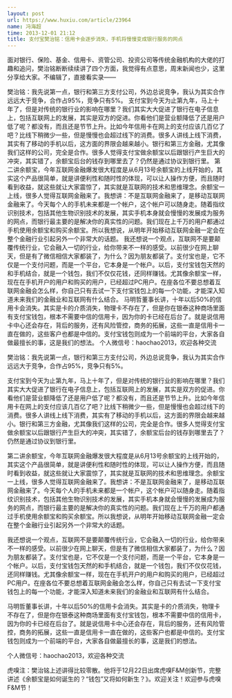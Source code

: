 ```yaml
---
layout: post
url: https://www.huxiu.com/article/23964
name: 冯海超
time: 2013-12-01 21:12
title: 支付宝樊治铭：信用卡会逐步消失，手机将慢慢变成银行服务的网点
---
```

面对银行、保险、基金、信用卡、资管公司、投资公司等传统金融机构的大佬的打趣和追问，樊治铭断断续续讲了四个方面，我觉得有点意思，周末新闻也少，这里分享给大家。不编辑了，直接看实录——

樊治铭：我先说第一点，银行和第三方支付公司，外边总说竞争，我认为其实合作远远大于竞争，合作占95%，竞争只有5%。 支付宝到今天为止第九年，马上十年了，但是对传统的银行业的影响在哪里？我们其实大大促进了银行在电子信息上，包括互联网上的发展，其实是双方的促进。你看他们是营业额降低了还是用户低了呢？都没有，而且还是节节上升。比如今年信用卡在网上的支付应该几百亿了吧？比线下稍微少一些，但是慢慢也会超过线下的消费。很多人讲线上线下消费，其实有了移动的手机以后，这方面的界限会越来越小。银行和第三方金融，尤其像我们这样的公司，完全是合作。很多人觉得支付宝做余额宝以后跟银行产生巨大的冲突，其实错了，余额宝后台的钱存到哪里去了？仍然是通过协议到银行里。 第二讲余额宝，今年互联网金融爆发很大程度是从6月13号余额宝的上线开始的，其实这个产品很简单，就是讲便利性和随时性的体现，可以让人操作方便，而且随时看到收益，就这些就让大家震惊了，其实就是互联网的技术和思维理念。余额宝一上线，很多人觉得互联网金融来了。我想讲：不是互联网金融来了，是移动互联网金融来了。今天每个人的手机未来都是一个帐户，这个帐户可以随身走。随着指纹识别技术，包括其他生物识别技术的发展，其实手机本身就会慢慢的发展成为服务的网点，而银行最主要的是解决你的真实性的问题。我们现在上千万的用户都通过手机使用余额宝和购买余额宝。所以我想说，从明年开始移动互联网金融一定会在整个金融行业引起另外一个非常大的话题。 我还想说一个观点，互联网不是要颠覆传统行业，它会融入一切的行业，给你带来不一样的感受。以前很少在网上聊天，但是有了微信相信大家都装了，为什么？因为朋友都装了。支付宝也是，它不仅是一个支付问题，而是一个平台，它本身是一个帐户。以后，支付宝钱包天然的和手机结合，就是一个钱包，我们不仅仅花钱，还同样赚钱。尤其像余额宝一样，现在在手机开户的用户和购买的用户，已经超过PC用户。在座各位不要总想着互联网金融会怎么样，你自己只有去试一下支付宝钱包上的每一个功能，才能深入知道未来我们的金融业和互联网有什么结合。 马明哲董事长讲，十年以后50%的信用卡会消失。其实是卡的介质消失，物理卡不存在了，但是你在银泰这种商场里面有支付宝钱包，根本不需要中信的信用卡，因为你的卡已经在后台了。就是说信用卡中心还会存在，背后的服务，还有风险管控，商务的拓展，这些一直是信用卡一直在做的，这些客户也都是中信的。支付宝钱包则成为一个前端的平台，大家各自做最擅长的事，这是我们的想法。 个人微信号：haochao2013，欢迎各种交流

樊治铭：我先说第一点，银行和第三方支付公司，外边总说竞争，我认为其实合作远远大于竞争，合作占95%，竞争只有5%。

支付宝到今天为止第九年，马上十年了，但是对传统的银行业的影响在哪里？我们其实大大促进了银行在电子信息上，包括互联网上的发展，其实是双方的促进。你看他们是营业额降低了还是用户低了呢？都没有，而且还是节节上升。比如今年信用卡在网上的支付应该几百亿了吧？比线下稍微少一些，但是慢慢也会超过线下的消费。很多人讲线上线下消费，其实有了移动的手机以后，这方面的界限会越来越小。银行和第三方金融，尤其像我们这样的公司，完全是合作。很多人觉得支付宝做余额宝以后跟银行产生巨大的冲突，其实错了，余额宝后台的钱存到哪里去了？仍然是通过协议到银行里。

第二讲余额宝，今年互联网金融爆发很大程度是从6月13号余额宝的上线开始的，其实这个产品很简单，就是讲便利性和随时性的体现，可以让人操作方便，而且随时看到收益，就这些就让大家震惊了，其实就是互联网的技术和思维理念。余额宝一上线，很多人觉得互联网金融来了。我想讲：不是互联网金融来了，是移动互联网金融来了。今天每个人的手机未来都是一个帐户，这个帐户可以随身走。随着指纹识别技术，包括其他生物识别技术的发展，其实手机本身就会慢慢的发展成为服务的网点，而银行最主要的是解决你的真实性的问题。我们现在上千万的用户都通过手机使用余额宝和购买余额宝。所以我想说，从明年开始移动互联网金融一定会在整个金融行业引起另外一个非常大的话题。

我还想说一个观点，互联网不是要颠覆传统行业，它会融入一切的行业，给你带来不一样的感受。以前很少在网上聊天，但是有了微信相信大家都装了，为什么？因为朋友都装了。支付宝也是，它不仅是一个支付问题，而是一个平台，它本身是一个帐户。以后，支付宝钱包天然的和手机结合，就是一个钱包，我们不仅仅花钱，还同样赚钱。尤其像余额宝一样，现在在手机开户的用户和购买的用户，已经超过PC用户。在座各位不要总想着互联网金融会怎么样，你自己只有去试一下支付宝钱包上的每一个功能，才能深入知道未来我们的金融业和互联网有什么结合。

马明哲董事长讲，十年以后50%的信用卡会消失。其实是卡的介质消失，物理卡不存在了，但是你在银泰这种商场里面有支付宝钱包，根本不需要中信的信用卡，因为你的卡已经在后台了。就是说信用卡中心还会存在，背后的服务，还有风险管控，商务的拓展，这些一直是信用卡一直在做的，这些客户也都是中信的。支付宝钱包则成为一个前端的平台，大家各自做最擅长的事，这是我们的想法。

个人微信号：haochao2013，欢迎各种交流

虎嗅注：樊治铭上述讲得比较零散。他将于12月22日出席虎嗅F&M创新节，完整讲述《余额宝是如何诞生的？“钱包”又将如何新生？》。欢迎关注！欢迎参与虎嗅F&M节！

